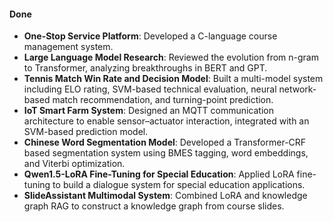 #### Done

- **One-Stop Service Platform**: Developed a C-language course management system.  
- **Large Language Model Research**: Reviewed the evolution from n-gram to Transformer, analyzing breakthroughs in BERT and GPT.  
- **Tennis Match Win Rate and Decision Model**: Built a multi-model system including ELO rating, SVM-based technical evaluation, neural network-based match recommendation, and turning-point prediction.  
- **IoT Smart Farm System**: Designed an MQTT communication architecture to enable sensor–actuator interaction, integrated with an SVM-based prediction model.  
- **Chinese Word Segmentation Model**: Developed a Transformer-CRF based segmentation system using BMES tagging, word embeddings, and Viterbi optimization.  
- **Qwen1.5-LoRA Fine-Tuning for Special Education**: Applied LoRA fine-tuning to build a dialogue system for special education applications.  
- **SlideAssistant Multimodal System**: Combined LoRA and knowledge graph RAG to construct a knowledge graph from course slides.  

